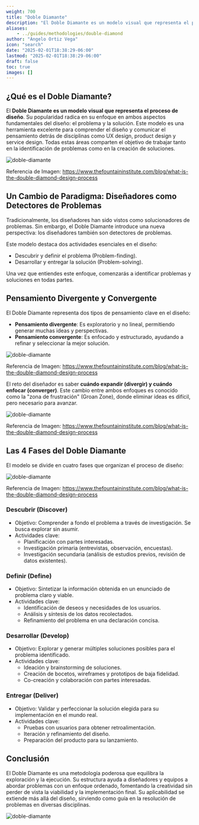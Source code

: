 ```yaml
---
weight: 700
title: "Doble Diamante"
description: "El Doble Diamante es un modelo visual que representa el proceso de diseño. Su popularidad radica en su enfoque en ambos aspectos fundamentales del diseño: el problema y la solución."
aliases:
    - ../guides/methodologies/double-diamond
author: "Angelo Ortiz Vega"
icon: "search"
date: "2025-02-01T18:38:29-06:00"
lastmod: "2025-02-01T18:38:29-06:00"
draft: false
toc: true
images: []
---
```



## ¿Qué es el Doble Diamante?

El **Doble Diamante es un modelo visual que representa el proceso de diseño**. Su popularidad radica en su enfoque en ambos aspectos fundamentales del diseño: el problema y la solución. Este modelo es una herramienta excelente para comprender el diseño y comunicar el pensamiento detrás de disciplinas como UX design, product design y service design. Todas estas áreas comparten el objetivo de trabajar tanto en la identificación de problemas como en la creación de soluciones.


![doble-diamante](https://images.squarespace-cdn.com/content/v1/5dc5935a7224ad2839d7e750/833b26bb-c106-4b94-8e50-acd643c18d26/The_Double_Diamond-Problem_and_Solution.jpg?format=1500w)

Referencia de Imagen: https://www.thefountaininstitute.com/blog/what-is-the-double-diamond-design-process

## Un Cambio de Paradigma: Diseñadores como Detectores de Problemas

Tradicionalmente, los diseñadores han sido vistos como solucionadores de problemas. Sin embargo, el Doble Diamante introduce una nueva perspectiva: los diseñadores también son detectores de problemas.

Este modelo destaca dos actividades esenciales en el diseño:

- Descubrir y definir el problema (Problem-finding).
- Desarrollar y entregar la solución (Problem-solving).

Una vez que entiendes este enfoque, comenzarás a identificar problemas y soluciones en todas partes.

## Pensamiento Divergente y Convergente

El Doble Diamante representa dos tipos de pensamiento clave en el diseño:

- **Pensamiento divergente**: Es exploratorio y no lineal, permitiendo generar muchas ideas y perspectivas.
- **Pensamiento convergente**: Es enfocado y estructurado, ayudando a refinar y seleccionar la mejor solución.

![doble-diamante](https://images.squarespace-cdn.com/content/v1/5dc5935a7224ad2839d7e750/878439fa-d165-44d9-acfb-cad587c06c62/Divergent_Thinking_vs_Convergent_Thinking.jpg?format=1500w)

Referencia de Imagen: https://www.thefountaininstitute.com/blog/what-is-the-double-diamond-design-process


El reto del diseñador es saber **cuándo expandir (divergir) y cuándo enfocar (converger)**. Este cambio entre ambos enfoques es conocido como la "zona de frustración" (Groan Zone), donde eliminar ideas es difícil, pero necesario para avanzar.


![doble-diamante](https://images.squarespace-cdn.com/content/v1/5dc5935a7224ad2839d7e750/1b006972-8a98-4a99-a4f0-b0ed2f8113a8/The_Groan_Zone-Fountain_Institute.jpg?format=1500w)

Referencia de Imagen: https://www.thefountaininstitute.com/blog/what-is-the-double-diamond-design-process

## Las 4 Fases del Doble Diamante

El modelo se divide en cuatro fases que organizan el proceso de diseño:


![doble-diamante](https://images.squarespace-cdn.com/content/v1/5dc5935a7224ad2839d7e750/fee2a2d9-a6ec-4727-8baf-e280496684ac/The_4_Phases_of_the_Double_Diamond-TFI.jpg?format=1500w)

Referencia de Imagen: https://www.thefountaininstitute.com/blog/what-is-the-double-diamond-design-process


### Descubrir (Discover)

- Objetivo: Comprender a fondo el problema a través de investigación. Se busca explorar sin asumir.
- Actividades clave:
  - Planificación con partes interesadas.
  - Investigación primaria (entrevistas, observación, encuestas).
  - Investigación secundaria (análisis de estudios previos, revisión de datos existentes).

### Definir (Define)

- Objetivo: Sintetizar la información obtenida en un enunciado de problema claro y viable.
- Actividades clave:
  - Identificación de deseos y necesidades de los usuarios.
  - Análisis y síntesis de los datos recolectados.
  - Refinamiento del problema en una declaración concisa.

### Desarrollar (Develop)

- Objetivo: Explorar y generar múltiples soluciones posibles para el problema identificado.
- Actividades clave:
  - Ideación y brainstorming de soluciones.
  - Creación de bocetos, wireframes y prototipos de baja fidelidad.
  - Co-creación y colaboración con partes interesadas.

### Entregar (Deliver)

- Objetivo: Validar y perfeccionar la solución elegida para su implementación en el mundo real.
- Actividades clave:
  - Pruebas con usuarios para obtener retroalimentación.
  - Iteración y refinamiento del diseño.
  - Preparación del producto para su lanzamiento.

## Conclusión

El Doble Diamante es una metodología poderosa que equilibra la exploración y la ejecución. Su estructura ayuda a diseñadores y equipos a abordar problemas con un enfoque ordenado, fomentando la creatividad sin perder de vista la viabilidad y la implementación final. Su aplicabilidad se extiende más allá del diseño, sirviendo como guía en la resolución de problemas en diversas disciplinas.

![doble-diamante](https://res.cloudinary.com/dek4evg4t/image/upload/v1738716296/ux-arc/doble-diamante.png)
